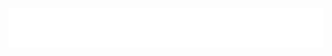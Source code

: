 [![Typing SVG](https://raw.githubusercontent.com/apetenchea/apetenchea/main/StarWarsIV.svg)](https://github.com/apetenchea/apetenchea/tree/main)